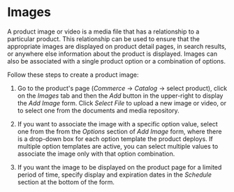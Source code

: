 # Images

A product image or video is a media file that has a relationship to a particular
product. This relationship can be used to ensure that the appropriate images are
displayed on product detail pages, in search results, or anywhere else
information about the product is displayed. Images can also be associated with
a single product option or a combination of options.

Follow these steps to create a product image:

1. Go to the product's page (*Commerce* &rarr; *Catalog* &rarr; select product),
   click on the *Images* tab and then the *Add* button in the upper-right to
   display the *Add Image* form. Click *Select File* to upload a new image or
   video, or to select one from the documents and media repository.

2. If you want to associate the image with a specific option value, select one
   from the from the *Options* section of *Add Image* form, where there is
   a drop-down box for each option template the product deploys. If multiple
   option templates are active, you can select multiple values to associate the
   image only with that option combination.

3. If you want the image to be displayed on the product page for a limited
   period of time, specify display and expiration dates in the *Schedule*
   section at the bottom of the form.
